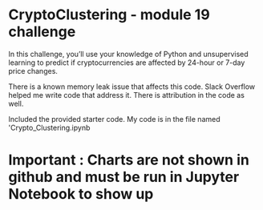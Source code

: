 # CryptoClustering - module 19 challenge

In this challenge, you’ll use your knowledge of Python and unsupervised learning to predict if cryptocurrencies are affected by 24-hour or 7-day price changes.

There is a known memory leak issue that affects this code. Slack Overflow helped me write code that address it. There is attribution in the code as well. 

Included the provided starter code. My code is in the file named 'Crypto_Clustering.ipynb 

# Important : Charts are not shown in github and must be run in Jupyter Notebook to show up
